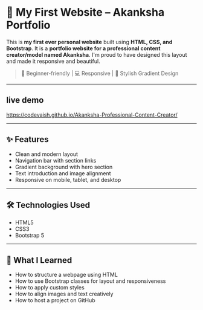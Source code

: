 # 🌟 My First Website – Akanksha Portfolio

This is **my first ever personal website** built using **HTML, CSS, and Bootstrap**. It is a **portfolio website for a professional content creator/model named Akanksha**. I'm proud to have designed this layout and made it responsive and beautiful.

> 🔰 Beginner-friendly | 💻 Responsive | 🌈 Stylish Gradient Design

---

## live demo

https://codevaish.github.io/Akanksha-Professional-Content-Creator/

---

## ✨ Features

- Clean and modern layout
- Navigation bar with section links
- Gradient background with hero section
- Text introduction and image alignment
- Responsive on mobile, tablet, and desktop

---

## 🛠️ Technologies Used

- HTML5
- CSS3
- Bootstrap 5

---

## 🚀 What I Learned

- How to structure a webpage using HTML
- How to use Bootstrap classes for layout and responsiveness
- How to apply custom styles
- How to align images and text creatively
- How to host a project on GitHub





